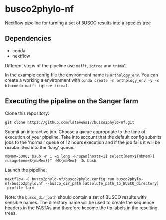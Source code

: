 # busco2phylo-nf
Nextflow pipeline for turning a set of BUSCO results into a species tree


##  Dependencies

- conda
- nextflow

Different steps of the pipeline use `mafft`, `iqtree` and `trimal`. 

In the example config file the environment name is `orthology_env`. You can create a working a environment with `conda create -n orthology_env -y -c bioconda mafft iqtree trimal`.

## Executing the pipeline on the Sanger farm

Clone this repository:
```
git clone https://github.com/lstevens17/busco2phylo-nf.git
```

Submit an interactive job. Choose a queue appropriate to the time of execution of your pipeline. Take into account that the default config submits jobs to the 'normal' queue of 12 hours execution and if the job fails it will be resubmitted into the 'long' queue.
```
mbMem=5000; bsub -n 1 -q long -R"span[hosts=1] select[mem>${mbMem}] rusage[mem=${mbMem}]" -M${mbMem} -Is bash
```

Launch the pipeline: 
```
nextflow -C busco2phylo-nf/busco2phylo.config run busco2phylo-nf/busco2phylo.nf --busco_dir_path [absolute_path_to_BUSCO_directory] -profile farm
```
Note: the `busco_dir_path` should contain a set of BUSCO results with sensible names. The directory name will be used to create the sequence headers in the FASTAs and therefore become the tip labels in the resulting trees. 
